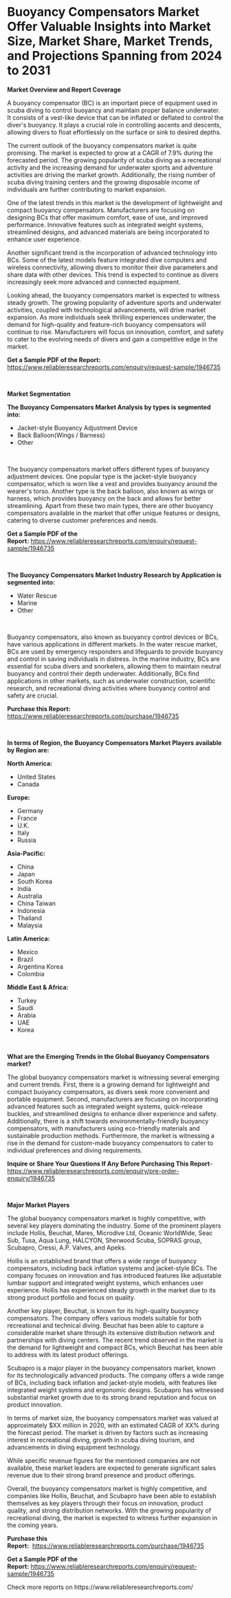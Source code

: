 <p><h1>Buoyancy Compensators Market Offer Valuable Insights into Market Size, Market Share, Market Trends, and Projections Spanning from 2024 to 2031</h1></p><p><strong>Market Overview and Report Coverage</strong></p>
<p><p>A buoyancy compensator (BC) is an important piece of equipment used in scuba diving to control buoyancy and maintain proper balance underwater. It consists of a vest-like device that can be inflated or deflated to control the diver's buoyancy. It plays a crucial role in controlling ascents and descents, allowing divers to float effortlessly on the surface or sink to desired depths.</p><p>The current outlook of the buoyancy compensators market is quite promising. The market is expected to grow at a CAGR of 7.9% during the forecasted period. The growing popularity of scuba diving as a recreational activity and the increasing demand for underwater sports and adventure activities are driving the market growth. Additionally, the rising number of scuba diving training centers and the growing disposable income of individuals are further contributing to market expansion.</p><p>One of the latest trends in this market is the development of lightweight and compact buoyancy compensators. Manufacturers are focusing on designing BCs that offer maximum comfort, ease of use, and improved performance. Innovative features such as integrated weight systems, streamlined designs, and advanced materials are being incorporated to enhance user experience.</p><p>Another significant trend is the incorporation of advanced technology into BCs. Some of the latest models feature integrated dive computers and wireless connectivity, allowing divers to monitor their dive parameters and share data with other devices. This trend is expected to continue as divers increasingly seek more advanced and connected equipment.</p><p>Looking ahead, the buoyancy compensators market is expected to witness steady growth. The growing popularity of adventure sports and underwater activities, coupled with technological advancements, will drive market expansion. As more individuals seek thrilling experiences underwater, the demand for high-quality and feature-rich buoyancy compensators will continue to rise. Manufacturers will focus on innovation, comfort, and safety to cater to the evolving needs of divers and gain a competitive edge in the market.</p></p>
<p><strong>Get a Sample PDF of the Report:</strong> <a href="https://www.reliableresearchreports.com/enquiry/request-sample/1946735">https://www.reliableresearchreports.com/enquiry/request-sample/1946735</a></p>
<p>&nbsp;</p>
<p><strong>Market Segmentation</strong></p>
<p><strong>The Buoyancy Compensators Market Analysis by types is segmented into:</strong></p>
<p><ul><li>Jacket-style Buoyancy Adjustment Device</li><li>Back Balloon(Wings / Barness)</li><li>Other</li></ul></p>
<p>&nbsp;</p>
<p><p>The buoyancy compensators market offers different types of buoyancy adjustment devices. One popular type is the jacket-style buoyancy compensator, which is worn like a vest and provides buoyancy around the wearer's torso. Another type is the back balloon, also known as wings or harness, which provides buoyancy on the back and allows for better streamlining. Apart from these two main types, there are other buoyancy compensators available in the market that offer unique features or designs, catering to diverse customer preferences and needs.</p></p>
<p><strong>Get a Sample PDF of the Report:</strong>&nbsp;<a href="https://www.reliableresearchreports.com/enquiry/request-sample/1946735">https://www.reliableresearchreports.com/enquiry/request-sample/1946735</a></p>
<p>&nbsp;</p>
<p><strong>The Buoyancy Compensators Market Industry Research by Application is segmented into:</strong></p>
<p><ul><li>Water Rescue</li><li>Marine</li><li>Other</li></ul></p>
<p>&nbsp;</p>
<p><p>Buoyancy compensators, also known as buoyancy control devices or BCs, have various applications in different markets. In the water rescue market, BCs are used by emergency responders and lifeguards to provide buoyancy and control in saving individuals in distress. In the marine industry, BCs are essential for scuba divers and snorkelers, allowing them to maintain neutral buoyancy and control their depth underwater. Additionally, BCs find applications in other markets, such as underwater construction, scientific research, and recreational diving activities where buoyancy control and safety are crucial.</p></p>
<p><strong>Purchase this Report:</strong>&nbsp; <a href="https://www.reliableresearchreports.com/purchase/1946735">https://www.reliableresearchreports.com/purchase/1946735</a></p>
<p>&nbsp;</p>
<p><strong>In terms of Region, the Buoyancy Compensators Market Players available by Region are:</strong></p>
<p>
    <p> <strong> North America: </strong>
        <ul>
            <li>United States</li>
            <li>Canada</li>
        </ul>
        </p> 
    <p> <strong> Europe: </strong>
        <ul>
            <li>Germany</li>
            <li>France</li>
            <li>U.K.</li>
            <li>Italy</li>
            <li>Russia</li>
        </ul>
        </p> 
    <p> <strong> Asia-Pacific: </strong>
        <ul>
            <li>China</li>
            <li>Japan</li>
            <li>South Korea</li>
            <li>India</li>
            <li>Australia</li>
            <li>China Taiwan</li>
            <li>Indonesia</li>
            <li>Thailand</li>
            <li>Malaysia</li>
        </ul>
        </p> 
    <p> <strong> Latin America: </strong>
        <ul>
            <li>Mexico</li>
            <li>Brazil</li>
            <li>Argentina Korea</li>
            <li>Colombia</li>
        </ul>
        </p> 
    <p> <strong> Middle East & Africa: </strong>
        <ul>
            <li>Turkey</li>
            <li>Saudi</li>
            <li>Arabia</li>
            <li>UAE</li>
            <li>Korea</li>
        </ul>
    </p>
    </p>
<p>&nbsp;</p>
<p><strong>What are the Emerging Trends in the Global Buoyancy Compensators market?</strong></p>
<p><p>The global buoyancy compensators market is witnessing several emerging and current trends. First, there is a growing demand for lightweight and compact buoyancy compensators, as divers seek more convenient and portable equipment. Second, manufacturers are focusing on incorporating advanced features such as integrated weight systems, quick-release buckles, and streamlined designs to enhance diver experience and safety. Additionally, there is a shift towards environmentally-friendly buoyancy compensators, with manufacturers using eco-friendly materials and sustainable production methods. Furthermore, the market is witnessing a rise in the demand for custom-made buoyancy compensators to cater to individual preferences and diving requirements.</p></p>
<p><strong>Inquire or Share Your Questions If Any Before Purchasing This Report</strong>- <a href="https://www.reliableresearchreports.com/enquiry/pre-order-enquiry/1946735">https://www.reliableresearchreports.com/enquiry/pre-order-enquiry/1946735</a></p>
<p>&nbsp;</p>
<p><strong>Major Market Players</strong></p>
<p><p>The global buoyancy compensators market is highly competitive, with several key players dominating the industry. Some of the prominent players include Hollis, Beuchat, Mares, Microdive Ltd, Oceanic WorldWide, Seac Sub, Tusa, Aqua Lung, HALCYON, Sherwood Scuba, SOPRAS group, Scubapro, Cressi, A.P. Valves, and Apeks.</p><p>Hollis is an established brand that offers a wide range of buoyancy compensators, including back inflation systems and jacket-style BCs. The company focuses on innovation and has introduced features like adjustable lumbar support and integrated weight systems, which enhances user experience. Hollis has experienced steady growth in the market due to its strong product portfolio and focus on quality.</p><p>Another key player, Beuchat, is known for its high-quality buoyancy compensators. The company offers various models suitable for both recreational and technical diving. Beuchat has been able to capture a considerable market share through its extensive distribution network and partnerships with diving centers. The recent trend observed in the market is the demand for lightweight and compact BCs, which Beuchat has been able to address with its latest product offerings.</p><p>Scubapro is a major player in the buoyancy compensators market, known for its technologically advanced products. The company offers a wide range of BCs, including back inflation and jacket-style models, with features like integrated weight systems and ergonomic designs. Scubapro has witnessed substantial market growth due to its strong brand reputation and focus on product innovation.</p><p>In terms of market size, the buoyancy compensators market was valued at approximately $XX million in 2020, with an estimated CAGR of XX% during the forecast period. The market is driven by factors such as increasing interest in recreational diving, growth in scuba diving tourism, and advancements in diving equipment technology.</p><p>While specific revenue figures for the mentioned companies are not available, these market leaders are expected to generate significant sales revenue due to their strong brand presence and product offerings.</p><p>Overall, the buoyancy compensators market is highly competitive, and companies like Hollis, Beuchat, and Scubapro have been able to establish themselves as key players through their focus on innovation, product quality, and strong distribution networks. With the growing popularity of recreational diving, the market is expected to witness further expansion in the coming years.</p></p>
<p><strong>Purchase this Report:</strong>&nbsp;&nbsp;<a href="https://www.reliableresearchreports.com/purchase/1946735">https://www.reliableresearchreports.com/purchase/1946735</a></p>
<p></p>
<p><strong>Get a Sample PDF of the Report:</strong>&nbsp;<a href="https://www.reliableresearchreports.com/enquiry/request-sample/1946735">https://www.reliableresearchreports.com/enquiry/request-sample/1946735</a></p>
<p>Check more reports on https://www.reliableresearchreports.com/</p>